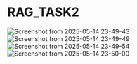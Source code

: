 # RAG_TASK2
![Screenshot from 2025-05-14 23-49-43](https://github.com/user-attachments/assets/b8e2a002-7d13-49cc-8c9a-2f833141add8)
![Screenshot from 2025-05-14 23-49-49](https://github.com/user-attachments/assets/d1dfc650-1e23-482d-aedb-888e440ad140)
![Screenshot from 2025-05-14 23-49-54](https://github.com/user-attachments/assets/f21b812f-0ca1-4f16-806d-43612f45bd02)
![Screenshot from 2025-05-14 23-50-00](https://github.com/user-attachments/assets/740b99e9-65f1-47f3-8935-f2492bc52438)






